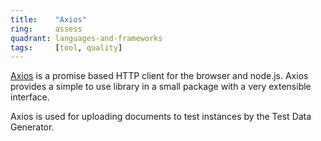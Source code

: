 ```yaml
---
title:    "Axios"
ring:     assess
quadrant: languages-and-frameworks
tags:     [tool, quality]
---
```


[Axios](https://axios-http.com) is a promise based HTTP client for the browser and node.js. Axios provides a simple to use library in a small package with a very extensible interface. 

Axios is used for uploading documents to test instances by the Test Data Generator.
